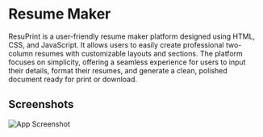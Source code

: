 
# Resume Maker

ResuPrint is a user-friendly resume maker platform designed using HTML, CSS, and JavaScript. It allows users to easily create professional two-column resumes with customizable layouts and sections. The platform focuses on simplicity, offering a seamless experience for users to input their details, format their resumes, and generate a clean, polished document ready for print or download.


## Screenshots

![App Screenshot](https://i.postimg.cc/kgVDsnHw/Fire-Shot-Capture-001-Resume-Builder-127-0-0-1.png)

